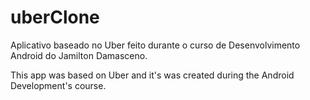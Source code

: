 # uberClone

Aplicativo baseado no Uber feito durante o curso de Desenvolvimento Android do Jamilton Damasceno.

This app was based on Uber and it's was created during the Android Development's course.
